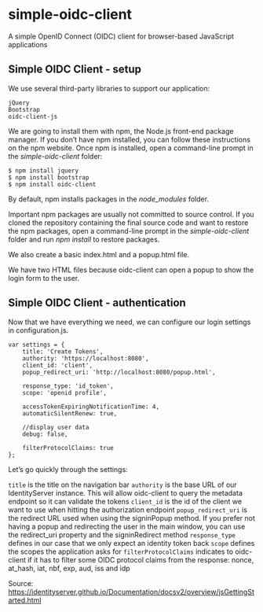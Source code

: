 # simple-oidc-client
A simple OpenID Connect (OIDC) client for browser-based JavaScript applications

## Simple OIDC Client - setup

We use several third-party libraries to support our application:

```
jQuery
Bootstrap
oidc-client-js
```

We are going to install them with npm, the Node.js front-end package manager. If you don’t have npm installed, you can follow these instructions on the npm website. Once npm is installed, open a command-line prompt in the *simple-oidc-client* folder:

```
$ npm install jquery
$ npm install bootstrap
$ npm install oidc-client
```

By default, npm installs packages in the *node_modules* folder.

Important npm packages are usually not committed to source control. If you cloned the repository containing the final source code and want to restore the npm packages, open a command-line prompt in the *simple-oidc-client* folder and run *npm install* to restore packages.

We also create a basic index.html and a popup.html file.

We have two HTML files because oidc-client can open a popup to show the login form to the user.

## Simple OIDC Client - authentication

Now that we have everything we need, we can configure our login settings in configuration.js.

```
var settings = {
	title: 'Create Tokens',
	authority: 'https://localhost:8080',
	client_id: 'client',
	popup_redirect_uri: 'http://localhost:8080/popup.html',
	
	response_type: 'id_token',
	scope: 'openid profile',
	
	accessTokenExpiringNotificationTime: 4,
	automaticSilentRenew: true,
	
	//display user data
	debug: false,
	
	filterProtocolClaims: true
};
```

Let’s go quickly through the settings:

`title` is the title on the navigation bar
`authority` is the base URL of our IdentityServer instance. This will allow oidc-client to query the metadata endpoint so it can validate the tokens
`client_id` is the id of the client we want to use when hitting the authorization endpoint
`popup_redirect_uri` is the redirect URL used when using the signinPopup method. If you prefer not having a popup and redirecting the user in the main window, you can use the redirect_uri property and the signinRedirect method
`response_type` defines in our case that we only expect an identity token back
`scope` defines the scopes the application asks for
`filterProtocolClaims` indicates to oidc-client if it has to filter some OIDC protocol claims from the response: nonce, at_hash, iat, nbf, exp, aud, iss and idp
	
Source: https://identityserver.github.io/Documentation/docsv2/overview/jsGettingStarted.html
